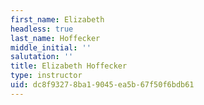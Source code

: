 ```yaml
---
first_name: Elizabeth
headless: true
last_name: Hoffecker
middle_initial: ''
salutation: ''
title: Elizabeth Hoffecker
type: instructor
uid: dc8f9327-8ba1-9045-ea5b-67f50f6bdb61
---
```

